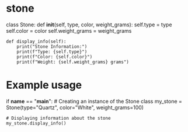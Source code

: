 # stone
class Stone:
    def __init__(self, type, color, weight_grams):
        self.type = type
        self.color = color
        self.weight_grams = weight_grams

    def display_info(self):
        print("Stone Information:")
        print(f"Type: {self.type}")
        print(f"Color: {self.color}")
        print(f"Weight: {self.weight_grams} grams")

# Example usage
if __name__ == "__main__":
    # Creating an instance of the Stone class
    my_stone = Stone(type="Quartz", color="White", weight_grams=100)

    # Displaying information about the stone
    my_stone.display_info()
